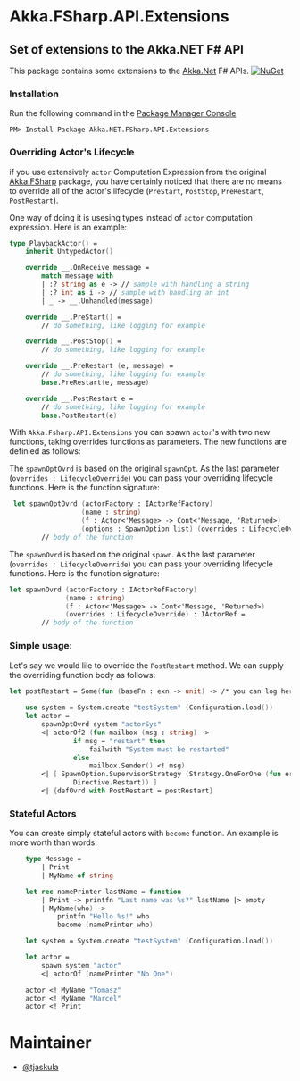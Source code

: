 # Akka.FSharp.API.Extensions
## Set of extensions to the Akka.NET F# API

This package contains some extensions to the [Akka.Net](http://getakka.net/) F# APIs. [![NuGet](https://img.shields.io/badge/nuget-v0.1.1.1-blue.svg)](https://www.nuget.org/packages/Akka.NET.FSharp.API.Extensions/)

### Installation

Run the following command in the [Package Manager Console](http://docs.nuget.org/docs/start-here/using-the-package-manager-console)

```
PM> Install-Package Akka.NET.FSharp.API.Extensions
```

### Overriding Actor's Lifecycle
if you use extensively `actor` Computation Expression from the original [Akka.FSharp](https://github.com/akkadotnet/akka.net/blob/dev/src/core/Akka.FSharp/FsApi.fs#L191-L322) package, you have certainly noticed that there are no means to override all of the actor's lifecycle (`PreStart`, `PostStop`, `PreRestart`, `PostRestart`).

One way of doing it is usesing types instead of `actor` computation expression. Here is an example:

```fsharp
type PlaybackActor() =    
    inherit UntypedActor()

    override __.OnReceive message =
        match message with
        | :? string as e -> // sample with handling a string
        | :? int as i -> // sample with handling an int
        | _ -> __.Unhandled(message)

    override __.PreStart() =
        // do something, like logging for example

    override __.PostStop() =
        // do something, like logging for example

    override __.PreRestart (e, message) =
        // do something, like logging for example
        base.PreRestart(e, message)

    override __.PostRestart e =
        // do something, like logging for example
        base.PostRestart(e)
```

With `Akka.Fsharp.API.Extensions` you can spawn `actor`'s with two new functions, taking overrides functions as parameters. The new functions are definied as follows:

The `spawnOptOvrd` is based on the original `spawnOpt`. As the last parameter (`overrides : LifecycleOverride`) you can pass your overriding lifecycle functions. Here is the function signature:

```fsharp
 let spawnOptOvrd (actorFactory : IActorRefFactory) 
 				  (name : string) 
 				  (f : Actor<'Message> -> Cont<'Message, 'Returned>) 
        		  (options : SpawnOption list) (overrides : LifecycleOverride) : IActorRef =
        // body of the function
```

The `spawnOvrd` is based on the original `spawn`. As the last parameter (`overrides : LifecycleOverride`) you can pass your overriding lifecycle functions. Here is the function signature:

```fsharp
let spawnOvrd (actorFactory : IActorRefFactory) 
			  (name : string) 
			  (f : Actor<'Message> -> Cont<'Message, 'Returned>)
        	  (overrides : LifecycleOverride) : IActorRef = 
        // body of the function
```

### Simple usage:

Let's say we would lile to override the `PostRestart` method. We can supply the overriding function body as follows:

```fsharp
let postRestart = Some(fun (baseFn : exn -> unit) -> /* you can log here */ )
    
    use system = System.create "testSystem" (Configuration.load())
    let actor = 
        spawnOptOvrd system "actorSys" 
        <| actorOf2 (fun mailbox (msg : string) ->
                if msg = "restart" then
                    failwith "System must be restarted"
                else
                    mailbox.Sender() <! msg)
        <| [ SpawnOption.SupervisorStrategy (Strategy.OneForOne (fun error ->
                Directive.Restart)) ]
        <| {defOvrd with PostRestart = postRestart}
```

### Stateful Actors

You can create simply stateful actors with `become` function. An example is more worth than words:

```fsharp
	type Message =
		| Print
		| MyName of string

	let rec namePrinter lastName = function
		| Print -> printfn "Last name was %s?" lastName |> empty
		| MyName(who) ->
			printfn "Hello %s!" who
			become (namePrinter who)

	let system = System.create "testSystem" (Configuration.load())

	let actor = 
		spawn system "actor" 
		<| actorOf (namePrinter "No One")

	actor <! MyName "Tomasz"
	actor <! MyName "Marcel"
	actor <! Print
```

# Maintainer

- [@tjaskula](https://twitter.com/tjaskula)